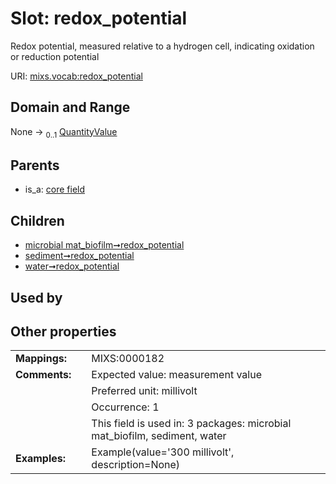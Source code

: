 
# Slot: redox_potential


Redox potential, measured relative to a hydrogen cell, indicating oxidation or reduction potential

URI: [mixs.vocab:redox_potential](https://w3id.org/mixs/vocab/redox_potential)


## Domain and Range

None &#8594;  <sub>0..1</sub> [QuantityValue](QuantityValue.md)

## Parents

 *  is_a: [core field](core_field.md)

## Children

 *  [microbial mat_biofilm➞redox_potential](microbial_mat_biofilm_redox_potential.md)
 *  [sediment➞redox_potential](sediment_redox_potential.md)
 *  [water➞redox_potential](water_redox_potential.md)

## Used by


## Other properties

|  |  |  |
| --- | --- | --- |
| **Mappings:** | | MIXS:0000182 |
| **Comments:** | | Expected value: measurement value |
|  | | Preferred unit: millivolt |
|  | | Occurrence: 1 |
|  | | This field is used in: 3 packages: microbial mat_biofilm, sediment, water |
| **Examples:** | | Example(value='300 millivolt', description=None) |

